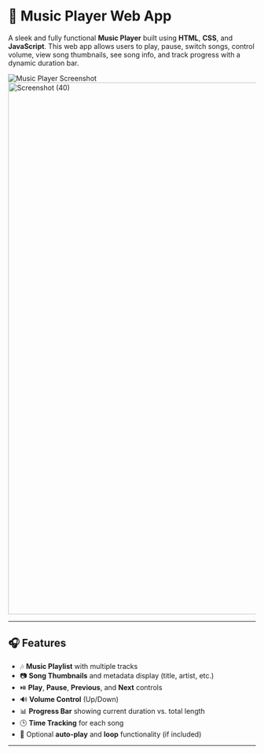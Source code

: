 # 🎵 Music Player Web App

A sleek and fully functional **Music Player** built using **HTML**, **CSS**, and **JavaScript**. This web app allows users to play, pause, switch songs, control volume, view song thumbnails, see song info, and track progress with a dynamic duration bar.

![Music Player Screenshot](./screenshot.png)<img width="1920" height="1080" alt="Screenshot (40)" src="https://github.com/user-attachments/assets/985740dc-4903-4e66-836a-e1c82c2fee89" />
 <!-- Optional: Replace with your image -->

---

## 🎧 Features

- 🎶 **Music Playlist** with multiple tracks
- 📷 **Song Thumbnails** and metadata display (title, artist, etc.)
- ⏯️ **Play**, **Pause**, **Previous**, and **Next** controls
- 🔊 **Volume Control** (Up/Down)
- 📊 **Progress Bar** showing current duration vs. total length
- 🕒 **Time Tracking** for each song
- 🔁 Optional **auto-play** and **loop** functionality (if included)

---



